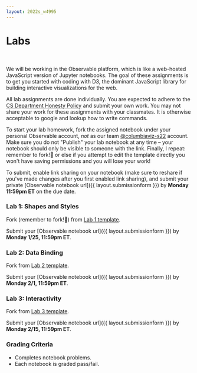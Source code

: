 ```yaml
---
layout: 2022s_w4995
---
```


# Labs
<br>

We will be working in the Observable platform, which is like a web-hosted JavaScript version of Jupyter notebooks. The goal of these assignments is to get you started with coding with D3, the dominant JavaScript library for building interactive visualizations for the web.

All lab assignments are done individually. You are expected to adhere to the [CS Department Honesty Policy](http://www.cs.columbia.edu/education/honesty) and submit your own work. You may not share your work for these assignments with your classmates. It is otherwise acceptable to google and lookup how to write commands.

To start your lab homework, fork the assigned notebook under your personal Observable account, *not* as our team [@columbiaviz-s22](https://observablehq.com/@columbiaviz-s22) account. Make sure you do not "Publish" your lab notebook at any time – your notebook should only be visible to someone with the link. Finally, I repeat: remember to fork!🍴 or else if you attempt to edit the template directly you won't have saving permissions and you will lose your work!

To submit, enable link sharing on your notebook (make sure to reshare if you've made changes after you first enabled link sharing), and submit your private [Observable notebook url]({{ layout.submissionform }}) by **Monday 11:59pm ET** on the due date.

### Lab 1: Shapes and Styles

Fork (remember to fork!🍴) from [Lab 1 template](https://observablehq.com/@columbiaviz-s22/lab-1-shapes-and-styles).

Submit your [Observable notebook url]({{ layout.submissionform }}) by **Monday 1/25, 11:59pm ET**.

### Lab 2: Data Binding

Fork from [Lab 2 template](https://observablehq.com/@columbiaviz-s22/lab-2-data-binding-scales-and-axes).

Submit your [Observable notebook url]({{ layout.submissionform }}) by **Monday 2/1, 11:59pm ET**.

### Lab 3: Interactivity

Fork from [Lab 3 template](https://observablehq.com/@columbiaviz-s22/lab-3-interactivity).

Submit your [Observable notebook url]({{ layout.submissionform }}) by **Monday 2/15, 11:59pm ET**.

### Grading Criteria

- Completes notebook problems.
- Each notebook is graded pass/fail.
